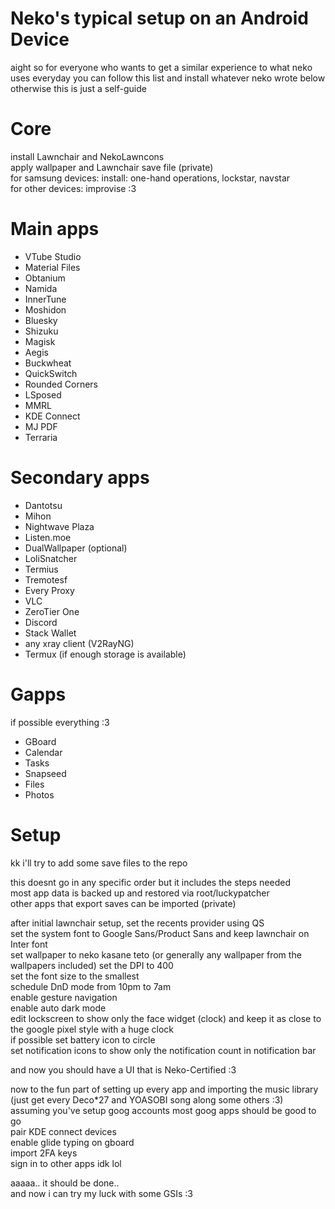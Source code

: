 # Neko's typical setup on an Android Device  
aight so for everyone who wants to get a similar experience to what neko uses everyday you can follow this list and install whatever neko wrote below  
otherwise this is just a self-guide  

# Core  
install Lawnchair and NekoLawncons  
apply wallpaper and Lawnchair save file (private)  
for samsung devices: install: one-hand operations, lockstar, navstar  
for other devices: improvise :3  

# Main apps  
- VTube Studio  
- Material Files  
- Obtanium  
- Namida  
- InnerTune  
- Moshidon  
- Bluesky  
- Shizuku  
- Magisk  
- Aegis  
- Buckwheat  
- QuickSwitch  
- Rounded Corners  
- LSposed  
- MMRL  
- KDE Connect  
- MJ PDF  
- Terraria  

# Secondary apps  
- Dantotsu  
- Mihon  
- Nightwave Plaza  
- Listen.moe  
- DualWallpaper (optional)  
- LoliSnatcher 
- Termius  
- Tremotesf  
- Every Proxy  
- VLC  
- ZeroTier One  
- Discord  
- Stack Wallet  
- any xray client (V2RayNG)  
- Termux (if enough storage is available)  

# Gapps  
if possible everything :3  
- GBoard  
- Calendar  
- Tasks  
- Snapseed  
- Files  
- Photos  

# Setup  
kk i'll try to add some save files to the repo  
  
this doesnt go in any specific order but it includes the steps needed  
most app data is backed up and restored via root/luckypatcher  
other apps that export saves can be imported (private)  
  
after initial lawnchair setup, set the recents provider using QS  
set the system font to Google Sans/Product Sans and keep lawnchair on Inter font  
set wallpaper to neko kasane teto (or generally any wallpaper from the wallpapers included)
set the DPI to 400  
set the font size to the smallest  
schedule DnD mode from 10pm to 7am  
enable gesture navigation  
enable auto dark mode  
edit lockscreen to show only the face widget (clock) and keep it as close to the google pixel style with a huge clock  
if possible set battery icon to circle  
set notification icons to show only the notification count in notification bar  
  
and now you should have a UI that is Neko-Certified :3  
  
now to the fun part of setting up every app and importing the music library (just get every Deco*27 and YOASOBI song along some others :3)  
assuming you've setup goog accounts most goog apps should be good to go  
pair KDE connect devices  
enable glide typing on gboard  
import 2FA keys  
sign in to other apps idk lol  
  
aaaaa.. it should be done..  
and now i can try my luck with some GSIs :3  
